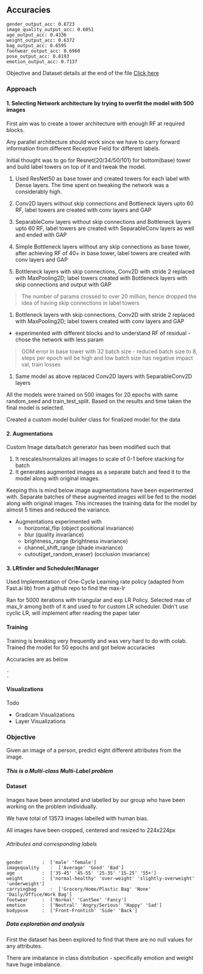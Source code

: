 ## Accuracies

```
gender_output_acc: 0.8723
image_quality_output_acc: 0.6051
age_output_acc: 0.4336
weight_output_acc: 0.6372
bag_output_acc: 0.6595
footwear_output_acc: 0.6960
pose_output_acc: 0.8193
emotion_output_acc: 0.7137
```

Objective and Dataset details at the end of the file [Click here](#Objective)

### Approach


#### 1. Selecting Network architecture by trying to overfit the model with 500 images

First aim was to create a tower architecture with enough RF at required blocks.

Any parallel architecture should work since we have to carry forward information from different Receptive Field for different labels.

Initial thought was to go for Resnet(20/34/50/101) for bottom(base) tower and build label towers on top of it and tweak the model.
1. Used ResNet50 as base tower and created towers for each label with Dense layers. The time spent on tweaking the network was a considerably high.

1. Conv2D layers without skip connections and Bottleneck layers upto 60 RF, label towers are created with conv layers and GAP

1. SeparableConv layers without skip connections and Bottleneck layers upto 60 RF, label towers are created with SeparableConv layers as well and ended with GAP

1. Simple Bottleneck layers without any skip connections as base tower, after achieving RF of 40+ in base tower, label towers are created with conv layers and GAP

1. Bottleneck layers with skip connections, Conv2D with stride 2 replaced with MaxPooling2D; label towers created with Bottleneck layers with skip connections and output with GAP
> The number of params crossed to over 20 million, hence dropped the idea of having skip connections in label towers  

1. Bottleneck layers with skip connections, Conv2D with stride 2 replaced with MaxPooling2D; label towers created with conv layers and GAP
  - experimented with different blocks and to understand RF of residual - chose the network with less param
> OOM error in base tower with 32 batch size - reduced batch size to 8, steps per epoch will be high and low batch size has negative impact val, train losses

1. Same model as above replaced Conv2D layers with SeparableConv2D layers


All the models were trained on 500 images for 20 epochs with same random_seed and train_test_split. Based on the results and time taken the final model is selected.

Created a custom model builder class for finalized model for the data

#### 2. Augmentations

Custom Image data/batch generator has been modified such that
1. It rescales/normalizes all images to scale of 0-1 before stacking for batch
2. It generates augmented images as a separate batch and feed it to the model along with original images.

Keeping this is mind below image augmentations have been experimented with. Separate batches of these augmented images will be fed to the model along with original images. This increases the training data for the model by almost 5 times and reduced the variance.

- Augmentations experimented with
  - horizontal_flip (object positional invariance)
  - blur (quality invariance)
  - brightness_range (brightness invariance)
  - channel_shift_range (shade invariance)
  - cutout(get_random_eraser)  (occlusion invariance)

#### 3. LRfinder and Scheduler/Manager

Used Implementation of One-Cycle Learning rate policy (adapted from Fast.ai lib) from a github repo to find the max-lr

Ran for 5000 iterations with triangular and exp LR Policy. Selected max of max_lr among both of it and used to for custom LR scheduler. Didn't use cyclic LR, will implement after reading the paper later

#### Training

Training is breaking very frequently and was very hard to do with colab. Trained the model for 50 epochs and got below accuracies


Accuracies are as below

```
.
.
```

#### Visualizations

Todo
- Gradcam Visualizations
- Layer Visualizations


### Objective
Given an image of a person, predict eight different attributes from the image.

##### This is a Multi-class Multi-Label problem


#### Dataset
Images have been annotated and labelled by our group who have been working on the problem individually.

We have total of 13573 images labelled with human bias.

All images have been cropped, centered and resized to 224x224px

###### Attributes and corresponding labels
```
gender     	 :  ['male' 'female']
imagequality    :  ['Average' 'Good' 'Bad']
age        	 :  ['35-45' '45-55' '25-35' '15-25' '55+']
weight     	 :  ['normal-healthy' 'over-weight' 'slightly-overweight' 'underweight']
carryingbag 	:  ['Grocery/Home/Plastic Bag' 'None' 'Daily/Office/Work Bag']
footwear   	 :  ['Normal' 'CantSee' 'Fancy']
emotion    	 :  ['Neutral' 'Angry/Serious' 'Happy' 'Sad']
bodypose   	 :  ['Front-Frontish' 'Side' 'Back']
```
##### Data exploration and analysis
First the dataset has been explored to find that there are no null values for any attributes.

There are imbalance in class distribution - specifically emotion and weight have huge imbalance.

